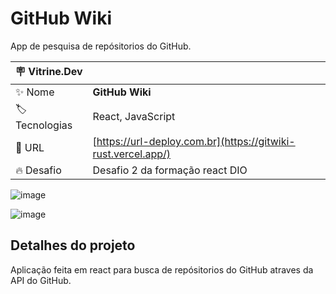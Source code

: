 # GitHub Wiki

App de pesquisa de repósitorios do GitHub.

| :placard: Vitrine.Dev |     |
| -------------  | --- |
| :sparkles: Nome        | **GitHub Wiki**
| :label: Tecnologias | React, JavaScript
| :rocket: URL         | [https://url-deploy.com.br](https://gitwiki-rust.vercel.app/)
| :fire: Desafio     | Desafio 2 da formação react DIO

<!-- Inserir imagem com a #vitrinedev ao final do link -->
![image](https://github.com/RaphaelNCP/gitwiki/assets/112732487/a864189e-2a42-4ae1-a427-853ed1828898#vitrinedev)

![image](https://github.com/RaphaelNCP/gitwiki/assets/112732487/a5767403-acba-4846-b33a-9659b07e584b)

## Detalhes do projeto

Aplicação feita em react para busca de repósitorios do GitHub atraves da API do GitHub.
